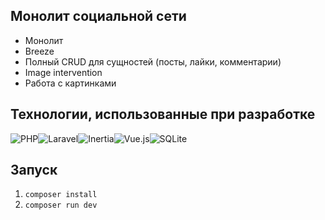 ## Монолит социальной сети

-   Монолит
-   Breeze
-   Полный CRUD для сущностей (посты, лайки, комментарии)
-   Image intervention
-   Работа с картинками

## Технологии, использованные при разработке

![PHP](https://img.shields.io/badge/php-%23777BB4.svg?style=for-the-badge&logo=php&logoColor=white)![Laravel](https://img.shields.io/badge/laravel-%23FF2D20.svg?style=for-the-badge&logo=laravel&logoColor=white)![Inertia](https://img.shields.io/badge/Inertia-9553E9.svg?style=for-the-badge&logo=Inertia&logoColor=white)![Vue.js](https://img.shields.io/badge/vuejs-%2335495e.svg?style=for-the-badge&logo=vuedotjs&logoColor=%234FC08D)![SQLite](https://img.shields.io/badge/sqlite-%2307405e.svg?style=for-the-badge&logo=sqlite&logoColor=white)

## Запуск

1.  `composer install`
2.  `composer run dev`
